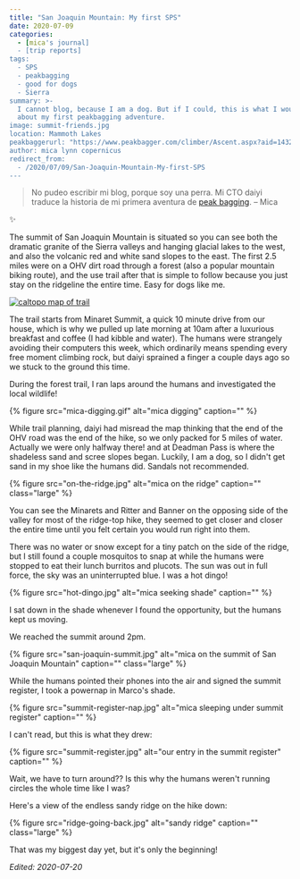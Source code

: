 ```yaml
---
title: "San Joaquin Mountain: My first SPS"
date: 2020-07-09
categories:
  - [mica's journal]
  - [trip reports]
tags:
  - SPS
  - peakbagging
  - good for dogs
  - Sierra
summary: >-
  I cannot blog, because I am a dog. But if I could, this is what I would say
  about my first peakbagging adventure.
image: summit-friends.jpg
location: Mammoth Lakes
peakbaggerurl: "https://www.peakbagger.com/climber/Ascent.aspx?aid=1432331"
author: mica lynn copernicus
redirect_from:
  - /2020/07/09/San-Joaquin-Mountain-My-first-SPS
---
```


> No pudeo escribir mi blog, porque soy una perra. Mi CTO daiyi traduce la historia de mi primera aventura de [peak bagging](https://en.wikipedia.org/wiki/Peak_bagging).
> – Mica

✨

The summit of San Joaquin Mountain is situated so you can see both the dramatic granite of the Sierra valleys and hanging glacial lakes to the west, and also the volcanic red and white sand slopes to the east. The first 2.5 miles were on a OHV dirt road through a forest (also a popular mountain biking route), and the use trail after that is simple to follow because you just stay on the ridgeline the entire time. Easy for dogs like me.

[![caltopo map of trail](map.jpg)](https://caltopo.com/map.html#ll=37.68623,-119.08888&z=14&b=f16a&o=r2&n=0.25)

The trail starts from Minaret Summit, a quick 10 minute drive from our house, which is why we pulled up late morning at 10am after a luxurious breakfast and coffee (I had kibble and water). The humans were strangely avoiding their computers this week, which ordinarily means spending every free moment climbing rock, but daiyi sprained a finger a couple days ago so we stuck to the ground this time.

During the forest trail, I ran laps around the humans and investigated the local wildlife!

{% figure src="mica-digging.gif" alt="mica digging" caption="" %}

While trail planning, daiyi had misread the map thinking that the end of the OHV road was the end of the hike, so we only packed for 5 miles of water. Actually we were only halfway there! and at Deadman Pass is where the shadeless sand and scree slopes began. Luckily, I am a dog, so I didn't get sand in my shoe like the humans did. Sandals not recommended.

{% figure src="on-the-ridge.jpg" alt="mica on the ridge" caption="" class="large" %}

You can see the Minarets and Ritter and Banner on the opposing side of the valley for most of the ridge-top hike, they seemed to get closer and closer the entire time until you felt certain you would run right into them.

There was no water or snow except for a tiny patch on the side of the ridge, but I still found a couple mosquitos to snap at while the humans were stopped to eat their lunch burritos and plucots. The sun was out in full force, the sky was an uninterrupted blue. I was a hot dingo!

{% figure src="hot-dingo.jpg" alt="mica seeking shade" caption="" %}

I sat down in the shade whenever I found the opportunity, but the humans kept us moving.

We reached the summit around 2pm.

{% figure src="san-joaquin-summit.jpg" alt="mica on the summit of San Joaquin Mountain" caption=""  class="large" %}

While the humans pointed their phones into the air and signed the summit register, I took a powernap in Marco's shade.

{% figure src="summit-register-nap.jpg" alt="mica sleeping under summit register" caption="" %}

I can't read, but this is what they drew:

{% figure src="summit-register.jpg" alt="our entry in the summit register" caption="" %}

Wait, we have to turn around?? Is this why the humans weren't running circles the whole time like I was?

Here's a view of the endless sandy ridge on the hike down:

{% figure src="ridge-going-back.jpg" alt="sandy ridge" caption="" class="large" %}

That was my biggest day yet, but it's only the beginning!

_Edited: 2020-07-20_
